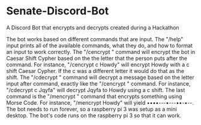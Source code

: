 # Senate-Discord-Bot
A Discord Bot that encrypts and decrypts created during a Hackathon

The bot works based on different commands that are input. The "/help" input prints all of the available commands, what they do, and how to format an input to work correctly. The "/cencrypt " command will encrypt the bot in Caesar Shift Cypher based on the the letter that the person puts after the command. For instance, "/cencrypt c Howdy" will encrypt Howdy with a c shift Caesar Cypher. If the c was a different letter it would do that as the shift. The "/cdecrypt " command will decrypt a message based on the letter input after command, exactly like the "/cencrypt " command. For instance, "/cdecrypt c Jqyfa" will decrypt Jqyfa to Howdy using a c shift. The last command is the "/mencrypt " command that encrypts something using Morse Code. For instance, "/mencrypt Howdy" will yield ••••---•---••-•--. The bot needs to run forever, so a raspberry pi 3 was setup as a mini desktop. The bot's code runs on the raspberry pi 3 so that it can work.
